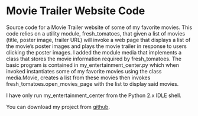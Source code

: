 # Movie Trailer Website Code
Source code for a Movie Trailer website of some of my favorite movies. This code relies on a utility module, fresh_tomatoes, that given a list of movies (title, poster image, trailer URL) will invoke a web page that displays a list of the movie’s poster images and plays the movie trailer in response to users clicking the poster images. I added the module media that implements a class that stores the movie information required by fresh_tomatoes. The basic program is contained in my_entertainment_center.py which when invoked instantiates some of my favorite movies using the class media.Movie, creates a list from these movies then invokes fresh_tomatoes.open_movies_page with the list to display said movies.

I have only run my_entertainment_center from the Python 2.x IDLE shell.

You can download my project from [github](https://github.com/jhlynch/ud036_StarterCode).

